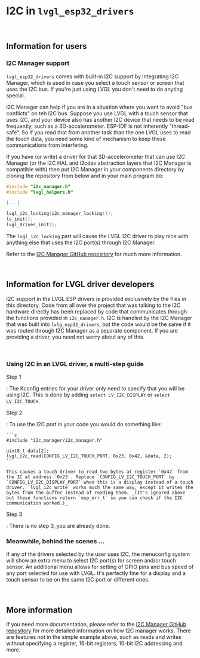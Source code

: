 # I2C in `lvgl_esp32_drivers`


&nbsp;


## Information for users

### I2C Manager support

`lvgl_esp32_drivers` comes with built-in I2C support by integrating I2C Manager, which is used in case you select a touch sensor or screen that uses the I2C bus. If you're just using LVGL you don't need to do anyting special.

I2C Manager can help if you are in a situation where you want to avoid "bus conflicts" on teh I2C bus. Suppose you use LVGL with a touch sensor that uses I2C, and your device also has another I2C device that needs to be read frequently, such as a 3D-accelerometer. ESP-IDF is not inherently "thread-safe". So if you read that from another task than the one LVGL uses to read the touch data, you need some kind of mechanism to keep these communications from interfering. 

If you have (or write) a driver for that 3D-accelerometer that can use I2C Manager (or the I2C HAL and i2cdev abstraction layers that I2C Manager is compatible with) then put I2C Manager in your components directory by cloning the repository from below and in your main program do:

```c
#include "i2c_manager.h"
#include "lvgl_helpers.h"

[...]

lvgl_i2c_locking(i2c_manager_locking());
lv_init();
lvgl_driver_init();
```

The `lvgl_i2c_locking` part will cause the LVGL I2C driver to play nice with anything else that uses the I2C port(s) through I2C Manager.

Refer to the [I2C Manager GitHub repository](https://github.com/ropg/i2c_manager) for much more information. 


&nbsp;


## Information for LVGL driver developers

I2C support in the LVGL ESP drivers is provided exclusively by the files in this directory. Code from all over the project that was talking to the I2C hardware directly has been replaced by code that communicates through the functions provided in `i2c_manager.h`. I2C is handled by the I2C Manager that was built into `lvlg_esp32_drivers`, but the code would be the same if it was routed through I2C Manager as a separate component. If you are providing a driver, you need not worry about any of this.


&nbsp;


### Using I2C in an LVGL driver, a multi-step guide

Step 1

: The Kconfig entries for your driver only need to specify that you will be using I2C. This is done by adding `select LV_I2C_DISPLAY` or `select LV_I2C_TOUCH`.

Step 2

: To use the I2C port in your code you would do something like:

    ```c
    #include "i2c_manager/i2c_manager.h"

    uint8_t data[2];
    lvgl_i2c_read(CONFIG_LV_I2C_TOUCH_PORT, 0x23, 0x42, &data, 2);
    ```

    This causes a touch driver to read two bytes at register `0x42` from the IC at address `0x23`. Replace `CONFIG_LV_I2C_TOUCH_PORT` by `CONFIG_LV_I2C_DISPLAY_PORT` when this is a display instead of a touch driver. `lvgl_i2c_write` works much the same way, except it writes the bytes from the buffer instead of reading them. _(It's ignored above but these functions return `esp_err_t` so you can check if the I2C communication worked.)_

Step 3

: There is no step 3, you are already done.


### Meanwhile, behind the scenes ...

If any of the drivers selected by the user uses I2C, the menuconfig system will show an extra menu to select I2C port(s) for screen and/or touch sensor. An additional menu allows for setting of GPIO pins and bus speed of any port selected for use with LVGL. It's perfectly fine for a display and a touch sensor to be on the same I2C port or different ones. 


&nbsp;


## More information

If you need more documentation, please refer to the [I2C Manager GitHub repository](https://github.com/ropg/i2c_manager) for more detailed information on how I2C manager works. There are features not in the simple example above, such as reads and writes without specifying a register, 16-bit registers, 10-bit I2C addressing and more. 
